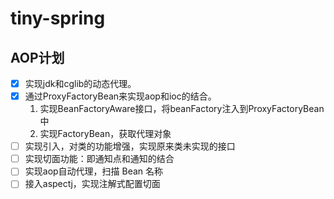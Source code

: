 # tiny-spring

## AOP计划
* [x] 实现jdk和cglib的动态代理。
* [x] 通过ProxyFactoryBean来实现aop和ioc的结合。
   1. 实现BeanFactoryAware接口，将beanFactory注入到ProxyFactoryBean中
   2. 实现FactoryBean，获取代理对象
* [ ] 实现引入，对类的功能增强，实现原来类未实现的接口
* [ ] 实现切面功能：即通知点和通知的结合
* [ ] 实现aop自动代理，扫描 Bean 名称
* [ ] 接入aspectj，实现注解式配置切面
